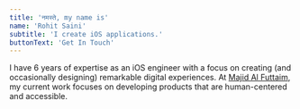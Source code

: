 ```yaml
---
title: 'नमस्ते, my name is'
name: 'Rohit Saini'
subtitle: 'I create iOS applications.'
buttonText: 'Get In Touch'
---
```


I have 6 years of expertise as an iOS engineer with a focus on creating (and occasionally designing) remarkable digital experiences. At [Majid Al Futtaim](https://www.majidalfuttaim.com), my current work focuses on developing products that are human-centered and accessible.